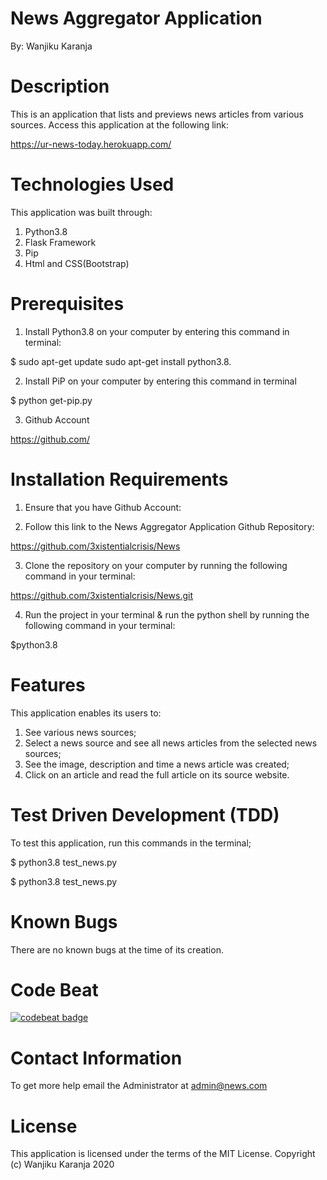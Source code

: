 # News Aggregator Application 

By: Wanjiku Karanja

# Description 
This is an application that lists and previews news articles from various sources. 
Access this application at the following link:

https://ur-news-today.herokuapp.com/

# Technologies Used
This application was built through:
1. Python3.8 
2. Flask Framework
3. Pip
4. Html and CSS(Bootstrap)

# Prerequisites
1. Install Python3.8 on your computer by entering this command in terminal:

$ sudo apt-get update sudo apt-get install python3.8.

2. Install PiP on your computer by entering this command in terminal

$ python get-pip.py

3. Github Account

https://github.com/

# Installation Requirements
1. Ensure that you have Github Account:

2. Follow this link to the News Aggregator Application Github Repository:

https://github.com/3xistentialcrisis/News


3. Clone the repository on your computer by running the following command in your terminal:

https://github.com/3xistentialcrisis/News.git

4. Run the project in your terminal & run the python shell by running the following command in your terminal:

$python3.8 


# Features
This application enables its users to:

1. See various news sources;
2. Select a news source and see all news articles from the selected news sources;
3. See the image, description and time a news article was created;
4. Click on an article and read the full article on its source website.


# Test Driven Development (TDD)
To test this application, run this commands in the terminal;

$ python3.8 test_news.py 

$ python3.8 test_news.py

# Known Bugs
There are no known bugs at the time of its creation.

# Code Beat
[![codebeat badge](https://codebeat.co/badges/61881488-2da3-4522-be01-0226f8d1a6c6)](https://codebeat.co/projects/github-com-3xistentialcrisis-news-master)

# Contact Information 
To get more help email the Administrator at admin@news.com

# License
This application is licensed under the terms of the MIT License.
Copyright (c) Wanjiku Karanja 2020

